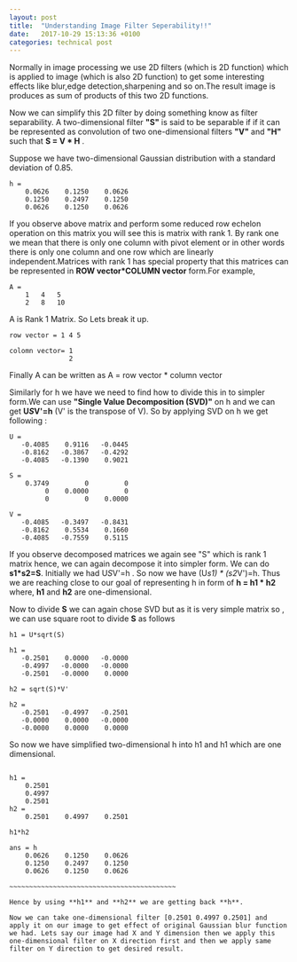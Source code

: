 ```yaml
---
layout: post
title:  "Understanding Image Filter Seperability!!"
date:   2017-10-29 15:13:36 +0100
categories: technical post
---
```


Normally in image processing we use 2D filters (which is 2D function) which is applied to image (which is also 2D function) to get some interesting effects like blur,edge detection,sharpening and so on.The result image is produces as sum of products of this two 2D functions.

Now we can simplify this 2D filter by doing something know as filter separability. A two-dimensional filter **"S"** is said to be separable if if it can be represented as convolution of two one-dimensional filters **"V"** and **"H"** such that **S = V * H** .

Suppose we have two-dimensional Gaussian distribution with a standard deviation of 0.85.

~~~~~~~~~~~~~~~~~~~~~~~~~~~~~~~~~~~~~~~~~~~~~~~
h =
    0.0626    0.1250    0.0626
    0.1250    0.2497    0.1250
    0.0626    0.1250    0.0626
~~~~~~~~~~~~~~~~~~~~~~~~~~~~~~~~~~~~~~~~~~~~~~~~

If you observe above matrix and perform some reduced row echelon operation on this matrix you will see this is matrix with rank 1. By rank one we mean that there is only one column with pivot element or in other words there is only one column and one row which are linearly independent.Matrices with rank 1 has special property that this matrices can be represented in **ROW vector*COLUMN vector** form.For example,
~~~~~~~~~~~~~~~~~~~~~~~~~~~~~~~~~~~~~~~~~~~~~~~
A =
    1   4   5
    2   8   10
~~~~~~~~~~~~~~~~~~~~~~~~~~~~~~~~~~~~~~~~~~~~~~~

A is Rank 1 Matrix.
So Lets break it up.

~~~~~~~~~~~~~~~~~~~~~~~~~~~~~~~~~
row vector = 1 4 5
            
colomn vector= 1
               2﻿
~~~~~~~~~~~~~~~~~~~~~~~~~~~~~~~~~

Finally A can be written as A = row vector * column vector

Similarly for h we have we need to find how to divide this in to simpler form.We can use **"Single Value Decomposition (SVD)"** on h and we can get **U*S*V'=h** (V' is the transpose of V). So by applying SVD on h we get following :

~~~~~~~~~~~~~~~~~~~~~~~~~~~~~~~~~~~~~~~~~~
U =
   -0.4085    0.9116   -0.0445
   -0.8162   -0.3867   -0.4292
   -0.4085   -0.1390    0.9021

S =
    0.3749         0         0
         0    0.0000         0
         0         0    0.0000

V =
   -0.4085   -0.3497   -0.8431
   -0.8162    0.5534    0.1660
   -0.4085   -0.7559    0.5115﻿

~~~~~~~~~~~~~~~~~~~~~~~~~~~~~~~~~~~~~~~~~~

If you observe decomposed matrices we again see "S" which is rank 1 matrix hence, we can again decompose it into simpler form. We can do **s1*s2=S**. Initially we had U*S*V'=h . So now we have (U*s1) * (s2*V')=h. Thus we are reaching close to our goal of representing h in form of **h = h1 * h2** where, **h1** and **h2** are one-dimensional.

Now to divide **S** we can again chose SVD but as it is very simple matrix so , we can use square root to divide **S** as follows

~~~~~~~~~~~~~~~~~~~~~~~~~~~~~~~~~~~~~~~~~~
h1 = U*sqrt(S)

h1 =
   -0.2501    0.0000   -0.0000
   -0.4997   -0.0000   -0.0000
   -0.2501   -0.0000    0.0000

h2 = sqrt(S)*V'

h2 =
   -0.2501   -0.4997   -0.2501
   -0.0000    0.0000   -0.0000
   -0.0000    0.0000    0.0000
~~~~~~~~~~~~~~~~~~~~~~~~~~~~~~~~~~~~~~~~~~

So now we have simplified two-dimensional h into h1 and h1 which are one dimensional.

~~~~~~~~~~~~~~~~~~~~~~~~~~~~~~~~~~~~~~~~~~

h1 =
    0.2501
    0.4997
    0.2501
h2 =
    0.2501    0.4997    0.2501

h1*h2

ans = h
    0.0626    0.1250    0.0626
    0.1250    0.2497    0.1250
    0.0626    0.1250    0.0626

﻿~~~~~~~~~~~~~~~~~~~~~~~~~~~~~~~~~~~~~~~~~~

﻿Hence by using **h1** and **h2** we are getting back **h**.

Now we can take one-dimensional filter [0.2501 0.4997 0.2501] and apply it on our image to get effect of original Gaussian blur function we had. Lets say our image had X and Y dimension then we apply this one-dimensional filter on X direction first and then we apply same filter on Y direction to get desired result.
